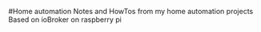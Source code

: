#Home automation
Notes and HowTos from my home automation projects
Based on ioBroker on raspberry pi

